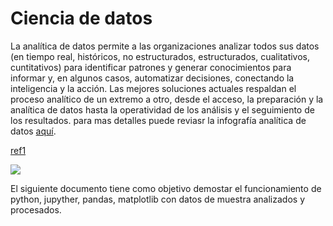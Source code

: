 # Ciencia de datos

La analítica de datos permite a las organizaciones analizar todos sus datos (en tiempo real, históricos, no estructurados, estructurados, cualitativos, cuntitativos) para identificar patrones y generar conocimientos para informar y, en algunos casos, automatizar decisiones, conectando la inteligencia y la acción. Las mejores soluciones actuales respaldan el proceso analítico de un extremo a otro, desde el acceso, la preparación y la analítica de datos hasta la operatividad de los análisis y el seguimiento de los resultados.
para mas detalles puede reviasr la infografía analítica de datos [aquí](https://infografiaadsumdm.gestionhseq.com/).

[ref1](https://www.tibco.com/es/reference-center/what-is-data-analytics)


![](https://www.analiticanegocios.com/wp-content/uploads/2018/05/analiticanegocios-395x256.png)

El siguiente documento tiene como objetivo demostar el funcionamiento de python, jupyther, pandas, matplotlib con datos de muestra analizados y procesados.

```{tableofcontents}
```
